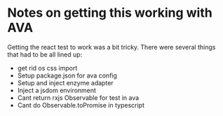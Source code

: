 # Notes on getting this working with AVA

Getting the react test to work was a bit tricky.  There were several things that had to be all lined up:

- get rid os css import
- Setup package.json for ava config
- Setup and inject enzyme adapter
- Inject a jsdom environment
- Cant return rxjs Observable for test in ava
- Cant do Observable.toPromise in typescript